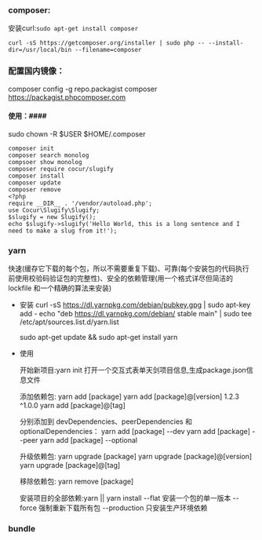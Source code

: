 ### composer: ###
安装curl:`sudo apt-get install composer`

    curl -sS https://getcomposer.org/installer | sudo php -- --install-dir=/usr/local/bin --filename=composer  

### 配置国内镜像： ###
composer config -g repo.packagist composer https://packagist.phpcomposer.com

#### 使用：####
sudo chown -R $USER $HOME/.composer


	composer init
	composer search monolog
	compsoer show monolog
	composer require cocur/slugify
	composer install
	composer update
	composer remove
    <?php
    require __DIR__ . '/vendor/autoload.php';
    use Cocur\Slugify\Slugify;
    $slugify = new Slugify();
    echo $slugify->slugify('Hello World, this is a long sentence and I need to make a slug from it!');


### yarn
快速(缓存它下载的每个包，所以不需要重复下载)、可靠(每个安装包的代码执行前使用校验码验证包的完整性)、安全的依赖管理(用一个格式详尽但简洁的 lockfile 和一个精确的算法来安装)

- 安装
    curl -sS https://dl.yarnpkg.com/debian/pubkey.gpg | sudo apt-key add -
    echo "deb https://dl.yarnpkg.com/debian/ stable main" | sudo tee /etc/apt/sources.list.d/yarn.list

    sudo apt-get update && sudo apt-get install yarn

- 使用

    开始新项目:yarn init 打开一个交互式表单天剑项目信息,生成package.json信息文件

    添加依赖包:
    yarn add [package]
    yarn add [package]@[version]  1.2.3 ^1.0.0
    yarn add [package]@[tag]

    分别添加到 devDependencies、peerDependencies 和 optionalDependencies：
    yarn add [package] --dev
    yarn add [package] --peer
    yarn add [package] --optional

    升级依赖包:
    yarn upgrade [package]
    yarn upgrade [package]@[version]
    yarn upgrade [package]@[tag]

    移除依赖包:    yarn remove [package]

    安装项目的全部依赖:yarn  || yarn install  --flat 安装一个包的单一版本  --force 强制重新下载所有包 --production 只安装生产环境依赖


### bundle
